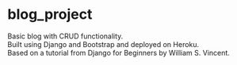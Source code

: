 # blog_project
Basic blog with CRUD functionality.</br>
Built using Django and Bootstrap and deployed on Heroku.</br>
Based on a tutorial from Django for Beginners by William S. Vincent.</br>
